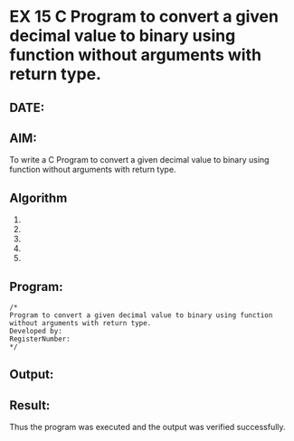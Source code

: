 # EX 15 C Program to convert a given decimal value to binary using function without arguments with return type.
## DATE:
## AIM:
To write a C Program to convert a given decimal value to binary using function without arguments with return type.

## Algorithm
1. 
2. 
3. 
4.  
5.   

## Program:
```
/*
Program to convert a given decimal value to binary using function without arguments with return type.
Developed by: 
RegisterNumber:  
*/
```

## Output:



## Result:
Thus the program was executed and the output was verified successfully.
